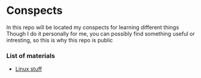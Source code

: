 # Conspects
In this repo will be located my conspects for learning different things<br>Though I do it personally for me, you can possibly find something useful or intresting, so this is why this repo is public

### List of materials
* [Linux stuff](./linux)
